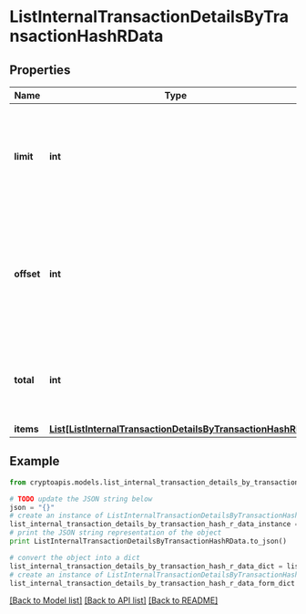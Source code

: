 # ListInternalTransactionDetailsByTransactionHashRData


## Properties
Name | Type | Description | Notes
------------ | ------------- | ------------- | -------------
**limit** | **int** | Defines how many items should be returned in the response per page basis. | 
**offset** | **int** | The starting index of the response items, i.e. where the response should start listing the returned items. | 
**total** | **int** | Defines the total number of items returned in the response. | 
**items** | [**List[ListInternalTransactionDetailsByTransactionHashRI]**](ListInternalTransactionDetailsByTransactionHashRI.md) |  | 

## Example

```python
from cryptoapis.models.list_internal_transaction_details_by_transaction_hash_r_data import ListInternalTransactionDetailsByTransactionHashRData

# TODO update the JSON string below
json = "{}"
# create an instance of ListInternalTransactionDetailsByTransactionHashRData from a JSON string
list_internal_transaction_details_by_transaction_hash_r_data_instance = ListInternalTransactionDetailsByTransactionHashRData.from_json(json)
# print the JSON string representation of the object
print ListInternalTransactionDetailsByTransactionHashRData.to_json()

# convert the object into a dict
list_internal_transaction_details_by_transaction_hash_r_data_dict = list_internal_transaction_details_by_transaction_hash_r_data_instance.to_dict()
# create an instance of ListInternalTransactionDetailsByTransactionHashRData from a dict
list_internal_transaction_details_by_transaction_hash_r_data_form_dict = list_internal_transaction_details_by_transaction_hash_r_data.from_dict(list_internal_transaction_details_by_transaction_hash_r_data_dict)
```
[[Back to Model list]](../README.md#documentation-for-models) [[Back to API list]](../README.md#documentation-for-api-endpoints) [[Back to README]](../README.md)


